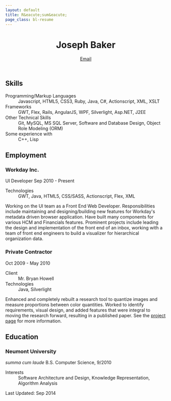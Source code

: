 ```yaml
---
layout: default
title: R&eacute;sum&eacute;
page_class: bl-resume
---
```


<header>
  <h1>Joseph Baker</h1>
  <a id="email" class="bl-contact" user="joseph" href="/contact/joseph/josephbaker/net"></a>
  <a class="bl-email" href="/" data-email="MVvjjMGyA2bygrben99wGhJ9VSaY/bTEgenDoXsa8ZrCpwl7OBYYdpn8AnY=">Email</a>
</header>

<h2>Skills</h2>
<section>
<dl class="bl-skills">
  <dt>Programming/Markup Languages</dt>
  <dd>Javascript, HTML5, CSS3, Ruby, Java, C#, Actionscript, XML, XSLT</dd>
  <dt>Frameworks</dt>
  <dd>GWT, Flex, Rails, AngularJS, WPF, Silverlight, Asp.NET, J2EE</dd>
  <dt>Other Technical Skills</dt>
  <dd>Git, MySQL, MS SQL Server, Software and Database Design, Object Role Modeling (ORM)</dd>
  <dt>Some experience with</dt>
  <dd>C++, Lisp</dd>
</dl>
</section>

<h2>Employment</h2>
<section>
<h3>Workday Inc.</h3>
<span>UI Developer</span>
<span class="bl-info bl-info-job_date">Sep 2010 - Present</span>
<dl>
  <dt>Technologies</dt>
  <dd>GWT, Java, HTML5, CSS/SASS, Actionscript, Flex, XML</dd>
</dl>
<p>Working on the UI team as a Front End Web Developer. Responsibilities include maintaining and designing/building new features for Workday's metadata driven browser application. Have built many components for various HCM and Financials features. Prominent projects include leading the design and implementation of the front end of an inbox, working with a team of front end engineers to build a visualizer for hierarchical organization data.</p>
<h3>Private Contractor</h3>
<span class="bl-info bl-info-job_date">Oct 2009 - May 2010</span>
<dl>
  <dt>Client</dt>
  <dd>Mr. Bryan Howell</dd>  
  <dt>Technologies</dt>
  <dd>Java, Silverlight</dd>
</dl>
<p>Enhanced and completely rebuilt a research tool to quantize images and measure proportions between color quantities. Worked to identify requirements, visual design, and added features that were integral to moving the research forward, resulting in a published paper. <span class="bl-web_only">See the <a href="/pages/projects/color_proportion.html">project page</a> for more information.</span></p>
</section>

<h2>Education</h2>
<section>
<h3>Neumont University</h3>
<em>summa cum laude</em>
<span class="bl-info bl-info-degree">B.S. Computer Science, 9/2010</span>
<dl>
  <dt>Interests</dt>
  <dd>Software Architecture and Design, Knowledge Representation, Algorithm Analysis</dd>
</dl>
</section>
<footer><date class="bl-info" pubdate="09-2014">Last Updated: Sep 2014</date></footer>
